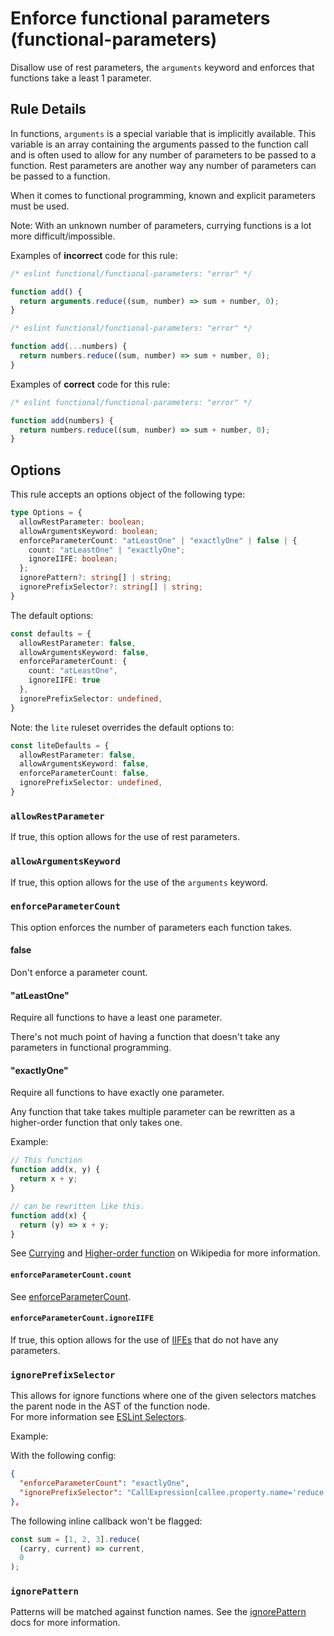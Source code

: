 # Enforce functional parameters (functional-parameters)

Disallow use of rest parameters, the `arguments` keyword and enforces that functions take a least 1 parameter.

## Rule Details

In functions, `arguments` is a special variable that is implicitly available.
This variable is an array containing the arguments passed to the function call and is often used to allow for any number of parameters to be passed to a function. Rest parameters are another way any number of parameters can be passed to a function.

When it comes to functional programming, known and explicit parameters must be used.

Note: With an unknown number of parameters, currying functions is a lot more difficult/impossible.

Examples of **incorrect** code for this rule:

<!-- eslint-skip -->

```js
/* eslint functional/functional-parameters: "error" */

function add() {
  return arguments.reduce((sum, number) => sum + number, 0);
}
```

<!-- eslint-skip -->

```js
/* eslint functional/functional-parameters: "error" */

function add(...numbers) {
  return numbers.reduce((sum, number) => sum + number, 0);
}
```

Examples of **correct** code for this rule:

```js
/* eslint functional/functional-parameters: "error" */

function add(numbers) {
  return numbers.reduce((sum, number) => sum + number, 0);
}
```

## Options

This rule accepts an options object of the following type:

```ts
type Options = {
  allowRestParameter: boolean;
  allowArgumentsKeyword: boolean;
  enforceParameterCount: "atLeastOne" | "exactlyOne" | false | {
    count: "atLeastOne" | "exactlyOne";
    ignoreIIFE: boolean;
  };
  ignorePattern?: string[] | string;
  ignorePrefixSelector?: string[] | string;
}
```

The default options:

```ts
const defaults = {
  allowRestParameter: false,
  allowArgumentsKeyword: false,
  enforceParameterCount: {
    count: "atLeastOne",
    ignoreIIFE: true
  },
  ignorePrefixSelector: undefined,
}
```

Note: the `lite` ruleset overrides the default options to:

```ts
const liteDefaults = {
  allowRestParameter: false,
  allowArgumentsKeyword: false,
  enforceParameterCount: false,
  ignorePrefixSelector: undefined,
}
```

### `allowRestParameter`

If true, this option allows for the use of rest parameters.

### `allowArgumentsKeyword`

If true, this option allows for the use of the `arguments` keyword.

### `enforceParameterCount`

This option enforces the number of parameters each function takes.

#### false

Don't enforce a parameter count.

#### "atLeastOne"

Require all functions to have a least one parameter.

There's not much point of having a function that doesn't take any parameters in functional programming.

#### "exactlyOne"

Require all functions to have exactly one parameter.

Any function that take takes multiple parameter can be rewritten as a higher-order function that only takes one.

Example:

<!-- eslint-disable no-redeclare -->

```js
// This function
function add(x, y) {
  return x + y;
}

// can be rewritten like this.
function add(x) {
  return (y) => x + y;
}
```

See [Currying](https://en.wikipedia.org/wiki/Currying) and [Higher-order function](https://en.wikipedia.org/wiki/Higher-order_function) on Wikipedia for more information.

#### `enforceParameterCount.count`

See [enforceParameterCount](#enforceparametercount).

#### `enforceParameterCount.ignoreIIFE`

If true, this option allows for the use of [IIFEs](https://developer.mozilla.org/en-US/docs/Glossary/IIFE) that do not have any parameters.

### `ignorePrefixSelector`

This allows for ignore functions where one of the given selectors matches the parent node in the AST of the function node.\
For more information see [ESLint Selectors](https://eslint.org/docs/developer-guide/selectors).

Example:

With the following config:

```json
{
  "enforceParameterCount": "exactlyOne",
  "ignorePrefixSelector": "CallExpression[callee.property.name='reduce']"
},
```

The following inline callback won't be flagged:

```js
const sum = [1, 2, 3].reduce(
  (carry, current) => current,
  0
);
```

### `ignorePattern`

Patterns will be matched against function names.
See the [ignorePattern](./options/ignore-pattern.md) docs for more information.
